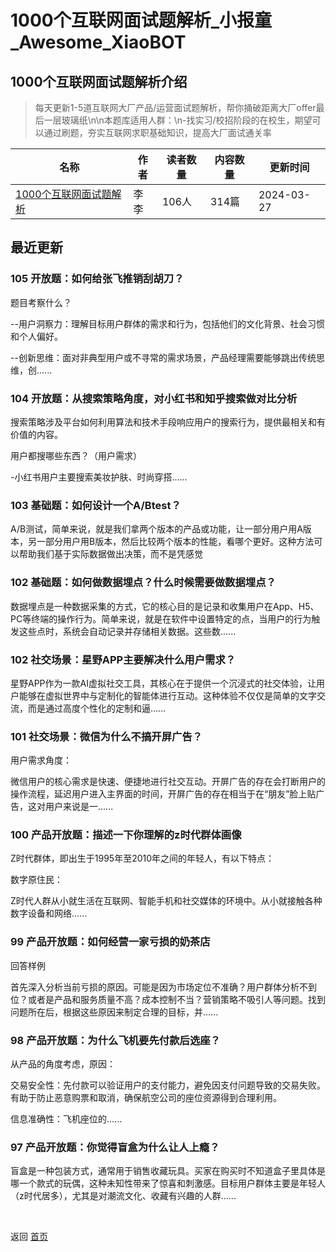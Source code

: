 # 1000个互联网面试题解析_小报童_Awesome_XiaoBOT

## 1000个互联网面试题解析介绍
> 每天更新1-5道互联网大厂产品/运营面试题解析，帮你捅破距离大厂offer最后一层玻璃纸\n\n本题库适用人群：\n-找实习/校招阶段的在校生，期望可以通过刷题，夯实互联网求职基础知识，提高大厂面试通关率  
  


|名称|作者|读者数量|内容数量|更新时间|
|---|---|---|---|---|
|[1000个互联网面试题解析](https://xiaobot.net/p/lalalaha?refer=0b133df9-27dc-423b-8101-639049001c13)|李李|106人|314篇|2024-03-27|

## 最近更新
### 105 开放题：如何给张飞推销刮胡刀？

题目考察什么？

\--用户洞察力：理解目标用户群体的需求和行为，包括他们的文化背景、社会习惯和个人偏好。

\--创新思维：面对非典型用户或不寻常的需求场景，产品经理需要能够跳出传统思维，创......

### 104 开放题：从搜索策略角度，对小红书和知乎搜索做对比分析

搜索策略涉及平台如何利用算法和技术手段响应用户的搜索行为，提供最相关和有价值的内容。

用户都搜哪些东西？（用户需求）

-小红书用户主要搜索美妆护肤、时尚穿搭......

### 103 基础题：如何设计一个A/Btest？

A/B测试，简单来说，就是我们拿两个版本的产品或功能，让一部分用户用A版本，另一部分用户用B版本，然后比较两个版本的性能，看哪个更好。这种方法可以帮助我们基于实际数据做出决策，而不是凭感觉

### 102 基础题：如何做数据埋点？什么时候需要做数据埋点？

数据埋点是一种数据采集的方式，它的核心目的是记录和收集用户在App、H5、PC等终端的操作行为。简单来说，就是在软件中设置特定的点，当用户的行为触发这些点时，系统会自动记录并存储相关数据。这些数......

### 102 社交场景：星野APP主要解决什么用户需求？

星野APP作为一款AI虚拟社交工具，其核心在于提供一个沉浸式的社交体验，让用户能够在虚拟世界中与定制化的智能体进行互动。这种体验不仅仅是简单的文字交流，而是通过高度个性化的定制和逼......

### 101 社交场景：微信为什么不搞开屏广告？

用户需求角度：

微信用户的核心需求是快速、便捷地进行社交互动。开屏广告的存在会打断用户的操作流程，延迟用户进入主界面的时间，开屏广告的存在相当于在“朋友”脸上贴广告，这对用户来说是一......

### 100 产品开放题：描述一下你理解的z时代群体画像

Z时代群体，即出生于1995年至2010年之间的年轻人，有以下特点：

数字原住民：

Z时代人群从小就生活在互联网、智能手机和社交媒体的环境中。从小就接触各种数字设备和网络......

### 99 产品开放题：如何经营一家亏损的奶茶店

回答样例

首先深入分析当前亏损的原因。可能是因为市场定位不准确？用户群体分析不到位？或者是产品和服务质量不高？成本控制不当？营销策略不吸引人等问题。找到问题所在后，根据这些原因来制定合理的目标，并......

### 98 产品开放题：为什么飞机要先付款后选座？

从产品的角度考虑，原因：

交易安全性：先付款可以验证用户的支付能力，避免因支付问题导致的交易失败。有助于防止恶意购票和取消，确保航空公司的座位资源得到合理利用。

信息准确性：飞机座位的......

### 97 产品开放题：你觉得盲盒为什么让人上瘾？

盲盒是一种包装方式，通常用于销售收藏玩具。买家在购买时不知道盒子里具体是哪一个款式的玩偶，这种未知性带来了惊喜和刺激感。目标用户群体主要是年轻人（z时代居多），尤其是对潮流文化、收藏有兴趣的人群......


<a href="https://github.com/Reno9527/awesome-xiaobot" style="color: white; text-decoration: none;">awesome-xiaobot</a>

返回 [首页](../README.md)
